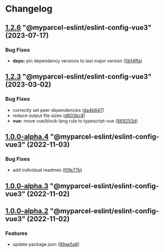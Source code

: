 # Changelog

<!-- MONODEPLOY:BELOW -->

## [1.2.6](https://github/myparcelnl/eslint/compare/@myparcel-eslint/eslint-config-vue3@1.2.5...@myparcel-eslint/eslint-config-vue3@1.2.6) "@myparcel-eslint/eslint-config-vue3" (2023-07-17)


### Bug Fixes

* **deps:** pin dependency versions to last major version ([5b14ffa](https://github/myparcelnl/eslint/commit/5b14ffa38c220bd614d46bfe61845c40e638255c))




## [1.2.3](https://github/myparcelnl/eslint/compare/@myparcel-eslint/eslint-config-vue3@1.2.2...@myparcel-eslint/eslint-config-vue3@1.2.3) "@myparcel-eslint/eslint-config-vue3" (2023-03-02)


### Bug Fixes

* correctly set peer dependencies ([da4b647](https://github/myparcelnl/eslint/commit/da4b6474c8f3b996ecfb3fe571c46e4c97eb0104))
* reduce output file sizes ([d603bc8](https://github/myparcelnl/eslint/commit/d603bc80a73f0911e6734fcbf2049bf110704821))
* **vue:** move vue/block-lang rule to typescript-vue ([869253d](https://github/myparcelnl/eslint/commit/869253dfe0838e554b20437879e03a4f15ebe28b))




## [1.0.0-alpha.4](https://github/myparcelnl/eslint/compare/@myparcel-eslint/eslint-config-vue3@1.0.0-alpha.3...@myparcel-eslint/eslint-config-vue3@1.0.0-alpha.4) "@myparcel-eslint/eslint-config-vue3" (2022-11-03)


### Bug Fixes

* add individual readmes ([f0fe77b](https://github/myparcelnl/eslint/commit/f0fe77bd13668afdc7472d474aa967771945ae99))




## [1.0.0-alpha.3](https://github/myparcelnl/eslint/compare/@myparcel-eslint/eslint-config-vue3@1.0.0-alpha.2...@myparcel-eslint/eslint-config-vue3@1.0.0-alpha.3) "@myparcel-eslint/eslint-config-vue3" (2022-11-02)




## [1.0.0-alpha.2](https://github/myparcelnl/eslint/compare/@myparcel-eslint/eslint-config-vue3@1.0.0-alpha.0...@myparcel-eslint/eslint-config-vue3@1.0.0-alpha.2) "@myparcel-eslint/eslint-config-vue3" (2022-11-02)


### Features

* update package.json ([99ae5a8](https://github/myparcelnl/eslint/commit/99ae5a866389101f92e0b7ea077306d9dabb44e4))


